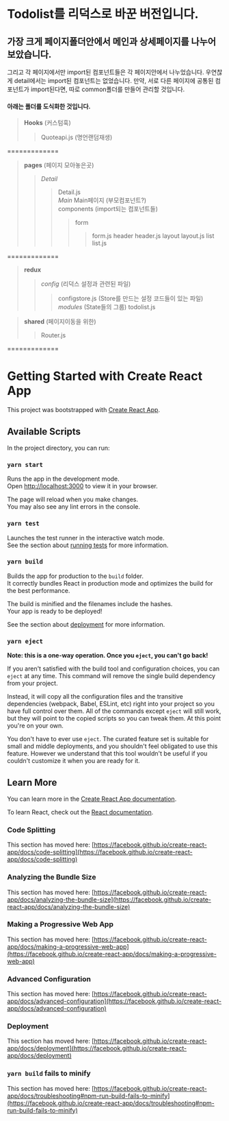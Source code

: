 Todolist를 리덕스로 바꾼 버전입니다.
=============





## 가장 크게 페이지폴더안에서 메인과 상세페이지를 나누어보았습니다.

그리고 각 페이지에서만 import된 컴포넌트들은 각 페이지안에서 나누었습니다.
우연찮게 detail에서는 import된 컴포넌트는 없었습니다.
만약, 서로 다른 페이지에 공통된 컴포넌트가 import된다면, 따로 common폴더를 만들어 관리할 것입니다.



#### 아래는 폴더를 도식화한 것입니다.



> **Hooks** (커스텀훅)
>	> Quoteapi.js (명언랜덤재생)   

=============

> **pages** (페이지 모아놓은곳)
>	> *Detail*
>	>	> Detail.js   
>	> *Main*
>	>	> Main페이지 (부모컴포넌트?)   
>	>	> components (import되는 컴포넌트들)
>	>	>   >form
>	>	>   >   >form.js
>	>	>   >header
>	>	>   >   >header.js
>	>	>   >layout
>	>	>   >   >layout.js
>	>	>   >list
>	>	>   >   >list.js   


=============

>**redux**
>   >*config* (리덕스 설정과 관련된 파일)
>	>	>configstore.js (Store를 만드는 설정 코드들이 있는 파일)
>   >*modules* (State들의 그룹)
>	>	>todolist.js   

>**shared** (페이지이동을 위한)
>   >Router.js

=============








# Getting Started with Create React App

This project was bootstrapped with [Create React App](https://github.com/facebook/create-react-app).

## Available Scripts

In the project directory, you can run:

### `yarn start`

Runs the app in the development mode.\
Open [http://localhost:3000](http://localhost:3000) to view it in your browser.

The page will reload when you make changes.\
You may also see any lint errors in the console.

### `yarn test`

Launches the test runner in the interactive watch mode.\
See the section about [running tests](https://facebook.github.io/create-react-app/docs/running-tests) for more information.

### `yarn build`

Builds the app for production to the `build` folder.\
It correctly bundles React in production mode and optimizes the build for the best performance.

The build is minified and the filenames include the hashes.\
Your app is ready to be deployed!

See the section about [deployment](https://facebook.github.io/create-react-app/docs/deployment) for more information.

### `yarn eject`

**Note: this is a one-way operation. Once you `eject`, you can't go back!**

If you aren't satisfied with the build tool and configuration choices, you can `eject` at any time. This command will remove the single build dependency from your project.

Instead, it will copy all the configuration files and the transitive dependencies (webpack, Babel, ESLint, etc) right into your project so you have full control over them. All of the commands except `eject` will still work, but they will point to the copied scripts so you can tweak them. At this point you're on your own.

You don't have to ever use `eject`. The curated feature set is suitable for small and middle deployments, and you shouldn't feel obligated to use this feature. However we understand that this tool wouldn't be useful if you couldn't customize it when you are ready for it.

## Learn More

You can learn more in the [Create React App documentation](https://facebook.github.io/create-react-app/docs/getting-started).

To learn React, check out the [React documentation](https://reactjs.org/).

### Code Splitting

This section has moved here: [https://facebook.github.io/create-react-app/docs/code-splitting](https://facebook.github.io/create-react-app/docs/code-splitting)

### Analyzing the Bundle Size

This section has moved here: [https://facebook.github.io/create-react-app/docs/analyzing-the-bundle-size](https://facebook.github.io/create-react-app/docs/analyzing-the-bundle-size)

### Making a Progressive Web App

This section has moved here: [https://facebook.github.io/create-react-app/docs/making-a-progressive-web-app](https://facebook.github.io/create-react-app/docs/making-a-progressive-web-app)

### Advanced Configuration

This section has moved here: [https://facebook.github.io/create-react-app/docs/advanced-configuration](https://facebook.github.io/create-react-app/docs/advanced-configuration)

### Deployment

This section has moved here: [https://facebook.github.io/create-react-app/docs/deployment](https://facebook.github.io/create-react-app/docs/deployment)

### `yarn build` fails to minify

This section has moved here: [https://facebook.github.io/create-react-app/docs/troubleshooting#npm-run-build-fails-to-minify](https://facebook.github.io/create-react-app/docs/troubleshooting#npm-run-build-fails-to-minify)
